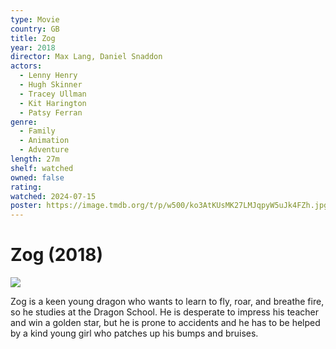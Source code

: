 ```yaml
---
type: Movie
country: GB
title: Zog
year: 2018
director: Max Lang, Daniel Snaddon
actors:
  - Lenny Henry
  - Hugh Skinner
  - Tracey Ullman
  - Kit Harington
  - Patsy Ferran
genre:
  - Family
  - Animation
  - Adventure
length: 27m
shelf: watched
owned: false
rating:
watched: 2024-07-15
poster: https://image.tmdb.org/t/p/w500/ko3AtKUsMK27LMJqpyW5uJk4FZh.jpg
---
```


# Zog (2018)

![](https://image.tmdb.org/t/p/w500/ko3AtKUsMK27LMJqpyW5uJk4FZh.jpg)

Zog is a keen young dragon who wants to learn to fly, roar, and breathe fire, so he studies at the Dragon School. He is desperate to impress his teacher and win a golden star, but he is prone to accidents and he has to be helped by a kind young girl who patches up his bumps and bruises.